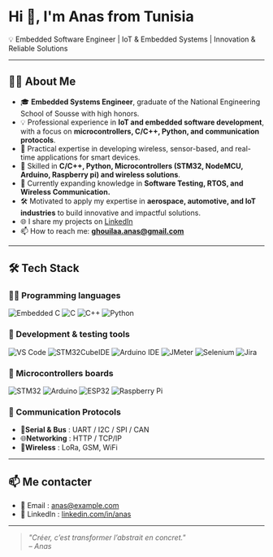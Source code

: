 # Hi 👋, I'm Anas from Tunisia  

💡 Embedded Software Engineer | IoT & Embedded Systems | Innovation & Reliable Solutions

---

## 👨‍💻 About Me  
- 🎓 **Embedded Systems Engineer**, graduate of the National Engineering School of Sousse with high honors.
- 💡 Professional experience in **IoT and embedded software development**, with a focus on **microcontrollers, C/C++, Python, and communication protocols**.
- 📡 Practical expertise in developing wireless, sensor-based, and real-time applications for smart devices.
- 🔧 Skilled in **C/C++, Python, Microcontrollers (STM32, NodeMCU, Arduino, Raspberry pi) and wireless solutions**.
- 🧠 Currently expanding knowledge in **Software Testing, RTOS, and Wireless Communication.**   
- 🛠️ Motivated to apply my expertise in **aerospace, automotive, and IoT industries** to build innovative and impactful solutions.
- 🌐 I share my projects on [LinkedIn](https://www.linkedin.com/in/ton-profil/)  
- 📫 How to reach me: **ghouilaa.anas@gmail.com**  

---

## 🛠️ Tech Stack

### 🧑‍💻 Programming languages
![Embedded C](https://img.shields.io/badge/Embedded%20C-00599C?style=for-the-badge&logo=c&logoColor=white)
![C](https://img.shields.io/badge/C-00599C?style=for-the-badge&logo=c&logoColor=white)
![C++](https://img.shields.io/badge/C++-00599C?style=for-the-badge&logo=cplusplus&logoColor=white)
![Python](https://img.shields.io/badge/Python-3776AB?style=for-the-badge&logo=python&logoColor=white)

### 🧰 Development & testing tools
![VS Code](https://img.shields.io/badge/VS%20Code-007ACC?style=for-the-badge&logo=visual-studio-code&logoColor=white)
![STM32CubeIDE](https://img.shields.io/badge/STM32CubeIDE-0A74DA?style=for-the-badge&logo=stmicroelectronics&logoColor=white)
![Arduino IDE](https://img.shields.io/badge/Arduino%20IDE-00979D?style=for-the-badge&logo=arduino&logoColor=white)
![JMeter](https://img.shields.io/badge/Apache%20JMeter-D22128?style=for-the-badge&logo=apache&logoColor=white)
![Selenium](https://img.shields.io/badge/Selenium-43B02A?style=for-the-badge&logo=selenium&logoColor=white)
![Jira](https://img.shields.io/badge/Jira-0052CC?style=for-the-badge&logo=jira&logoColor=white)

### 🔩 Microcontrollers boards
![STM32](https://img.shields.io/badge/STM32-03234B?style=for-the-badge&logo=stmicroelectronics&logoColor=white)
![Arduino](https://img.shields.io/badge/Arduino-00979D?style=for-the-badge&logo=arduino&logoColor=white)
![ESP32](https://img.shields.io/badge/ESP32-000000?style=for-the-badge&logo=espressif&logoColor=white)
![Raspberry Pi](https://img.shields.io/badge/Raspberry%20Pi-C51A4A?style=for-the-badge&logo=raspberry-pi&logoColor=white)

### 📡 Communication Protocols
- 🔌**Serial & Bus** : UART / I2C / SPI / CAN 
- 🌐**Networking** : HTTP / TCP/IP
- 📶**Wireless** : LoRa, GSM, WiFi
  
---

## 📫 Me contacter

- 📧 Email : anas@example.com  
- 💼 LinkedIn : [linkedin.com/in/anas](https://linkedin.com/in/anas)

---

> *"Créer, c’est transformer l’abstrait en concret."*  
> *– Anas*
